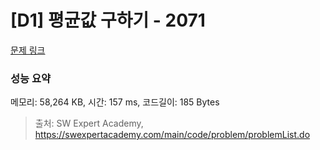 # [D1] 평균값 구하기 - 2071 

[문제 링크](https://swexpertacademy.com/main/code/problem/problemDetail.do?contestProbId=AV5QRnJqA5cDFAUq) 

### 성능 요약

메모리: 58,264 KB, 시간: 157 ms, 코드길이: 185 Bytes



> 출처: SW Expert Academy, https://swexpertacademy.com/main/code/problem/problemList.do